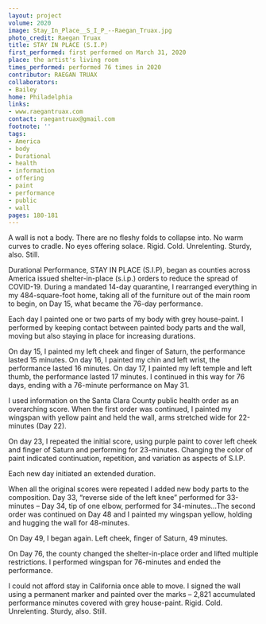 ```yaml
---
layout: project
volume: 2020
image: Stay_In_Place__S_I_P_--Raegan_Truax.jpg
photo_credit: Raegan Truax
title: STAY IN PLACE (S.I.P)
first_performed: first performed on March 31, 2020
place: the artist's living room
times_performed: performed 76 times in 2020
contributor: RAEGAN TRUAX
collaborators:
- Bailey
home: Philadelphia
links:
- www.raegantruax.com
contact: raegantruax@gmail.com
footnote: ''
tags:
- America
- body
- Durational
- health
- information
- offering
- paint
- performance
- public
- wall
pages: 180-181
---
```


A wall is not a body. There are no fleshy folds to collapse into. No warm curves to cradle. No eyes offering solace. Rigid. Cold. Unrelenting. Sturdy, also. Still. 

Durational Performance, STAY IN PLACE (S.I.P), began as counties across America issued shelter-in-place (s.i.p.) orders to reduce the spread of COVID-19. During a mandated 14-day quarantine, I rearranged everything in my 484-square-foot home, taking all of the furniture out of the main room to begin, on Day 15, what became the 76-day performance. 

Each day I painted one or two parts of my body with grey house-paint. I performed by keeping contact between painted body parts and the wall, moving but also staying in place for increasing durations. 

On day 15, I painted my left cheek and finger of Saturn, the performance lasted 15 minutes. On day 16, I painted my chin and left wrist, the performance lasted 16 minutes. On day 17, I painted my left temple and left thumb, the performance lasted 17 minutes. I continued in this way for 76 days, ending with a 76-minute performance on May 31. 

I used information on the Santa Clara County public health order as an overarching score. When the first order was continued, I painted my wingspan with yellow paint and held the wall, arms stretched wide for 22-minutes (Day 22). 

On day 23, I repeated the initial score, using purple paint to cover left cheek and finger of Saturn and performing for 23-minutes. Changing the color of paint indicated continuation, repetition, and variation as aspects of S.I.P. 

Each new day initiated an extended duration. 

When all the original scores were repeated I added new body parts to the composition. Day 33, “reverse side of the left knee” performed for 33-minutes – Day 34, tip of one elbow, performed for 34-minutes…The second order was continued on Day 48 and I painted my wingspan yellow, holding and hugging the wall for 48-minutes. 

On Day 49, I began again. Left cheek, finger of Saturn, 49 minutes. 

On Day 76, the county changed the shelter-in-place order and lifted multiple restrictions. I performed wingspan for 76-minutes and ended the performance. 

I could not afford stay in California once able to move. I signed the wall using a permanent marker and painted over the marks – 2,821 accumulated performance minutes covered with grey house-paint. Rigid. Cold. Unrelenting. Sturdy, also. Still.
